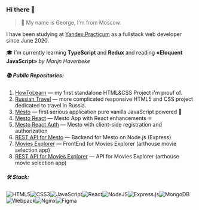 ### Hi there 👋

>🍞 My name is George, I'm from Moscow. 

I have been studying at [Yandex.Practicum](https://praktikum.yandex.ru/) as a fullstack web developer since June 2020.

🎓 I’m currently learning **TypeScript** and **Redux** and reading **«Eloquent JavaScript»** *by Marijn Haverbeke*

##### 📚 Public Repositories:
1.  [HowToLearn](https://github.com/GeoGeorgeous/how-to-learn) — my first standalone HTML&CSS Project i'm prouf of.
2.  [Russian Travel](https://github.com/GeoGeorgeous/russian-travel) — more complicated responsive HTML5 and CSS project dedicated to travel in Russia.
3.  [Mesto](https://github.com/GeoGeorgeous/mesto) — first serious application  pure vanilla JavaScript powered 💫
4.  [Mesto React](https://github.com/GeoGeorgeous/mesto-react) — Mesto App with React enhancements ⚛
5.  [Mesto React Auth](https://github.com/GeoGeorgeous/react-mesto-auth) — Mesto with client-side registration and authorization
6.  [REST API for Mesto](https://github.com/GeoGeorgeous/express-mesto) — Backend for Mesto on Node.js (Express)
7.  [Movies Explorer](https://github.com/GeoGeorgeous/movies-explorer-frontend) — FrontEnd for Movies Explorer (arthouse movie selection app)
8.  [REST API for Movies Explorer](https://github.com/GeoGeorgeous/movies-explorer-api) — API for Movies Explorer (arthouse movie selection app)

##### 🛠️ Stack:
<img alt="HTML5" src="https://img.shields.io/badge/html5-%23E34F26.svg?style=for-the-badge&logo=html5&logoColor=white"/><img alt="CSS3" src="https://img.shields.io/badge/css3-%231572B6.svg?style=for-the-badge&logo=css3&logoColor=white"/><img alt="JavaScript" src="https://img.shields.io/badge/javascript-%23323330.svg?style=for-the-badge&logo=javascript&logoColor=%23F7DF1E"/><img alt="React" src="https://img.shields.io/badge/react-%2320232a.svg?style=for-the-badge&logo=react&logoColor=%2361DAFB"/><img alt="NodeJS" src="https://img.shields.io/badge/node.js-%2343853D.svg?style=for-the-badge&logo=node-dot-js&logoColor=white"/><img alt="Express.js" src="https://img.shields.io/badge/express.js-%23404d59.svg?style=for-the-badge&logo=express&logoColor=%2361DAFB"/><img alt="MongoDB" src ="https://img.shields.io/badge/MongoDB-%234ea94b.svg?style=for-the-badge&logo=mongodb&logoColor=white"/><img alt="Webpack" src="https://img.shields.io/badge/webpack-%238DD6F9.svg?style=for-the-badge&logo=webpack&logoColor=black" /><img alt="Nginx" src="https://img.shields.io/badge/nginx-%23009639.svg?style=for-the-badge&logo=nginx&logoColor=white"/><img alt="Figma" src="https://img.shields.io/badge/figma-%23F24E1E.svg?style=for-the-badge&logo=figma&logoColor=white"/>


